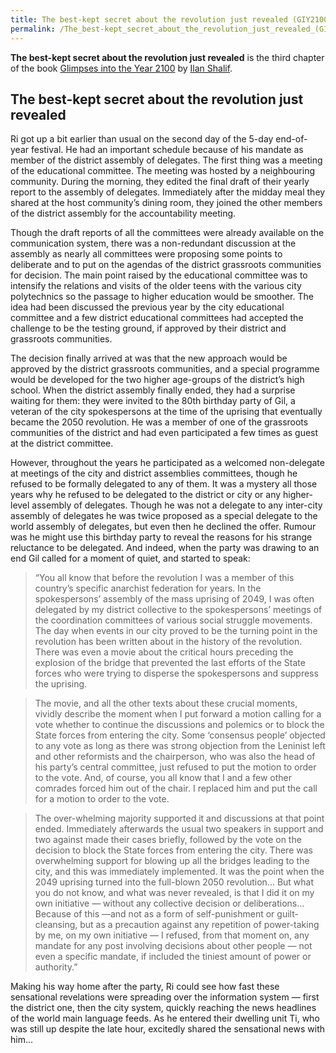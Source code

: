 ```yaml
---
title: The best-kept secret about the revolution just revealed (GIY2100)
permalink: /The_best-kept_secret_about_the_revolution_just_revealed_(GIY2100)/
---
```


**The best-kept secret about the revolution just revealed** is the third
chapter of the book [Glimpses into the Year
2100](Glimpses_into_the_Year_2100_(Book).md "wikilink") by [Ilan
Shalif](Ilan_Shalif.md "wikilink").

## The best-kept secret about the revolution just revealed

Ri got up a bit earlier than usual on the second day of the 5-day
end-of-year festival. He had an important schedule because of his
mandate as member of the district assembly of delegates. The first thing
was a meeting of the educational committee. The meeting was hosted by a
neighbouring community. During the morning, they edited the final draft
of their yearly report to the assembly of delegates. Immediately after
the midday meal they shared at the host community’s dining room, they
joined the other members of the district assembly for the accountability
meeting.

Though the draft reports of all the committees were already available on
the communication system, there was a non-redundant discussion at the
assembly as nearly all committees were proposing some points to
deliberate and to put on the agendas of the district grassroots
communities for decision. The main point raised by the educational
committee was to intensify the relations and visits of the older teens
with the various city polytechnics so the passage to higher education
would be smoother. The idea had been discussed the previous year by the
city educational committee and a few district educational committees had
accepted the challenge to be the testing ground, if approved by their
district and grassroots communities.

The decision finally arrived at was that the new approach would be
approved by the district grassroots communities, and a special programme
would be developed for the two higher age-groups of the district’s high
school. When the district assembly finally ended, they had a surprise
waiting for them: they were invited to the 80th birthday party of Gil, a
veteran of the city spokespersons at the time of the uprising that
eventually became the 2050 revolution. He was a member of one of the
grassroots communities of the district and had even participated a few
times as guest at the district committee.

However, throughout the years he participated as a welcomed non-delegate
at meetings of the city and district assemblies committees, though he
refused to be formally delegated to any of them. It was a mystery all
those years why he refused to be delegated to the district or city or
any higher-level assembly of delegates. Though he was not a delegate to
any inter-city assembly of delegates he was twice proposed as a special
delegate to the world assembly of delegates, but even then he declined
the offer. Rumour was he might use this birthday party to reveal the
reasons for his strange reluctance to be delegated. And indeed, when the
party was drawing to an end Gil called for a moment of quiet, and
started to speak:

> “You all know that before the revolution I was a member of this
> country’s specific anarchist federation for years. In the
> spokespersons’ assembly of the mass uprising of 2049, I was often
> delegated by my district collective to the spokespersons’ meetings of
> the coordination committees of various social struggle movements. The
> day when events in our city proved to be the turning point in the
> revolution has been written about in the history of the revolution.
> There was even a movie about the critical hours preceding the
> explosion of the bridge that prevented the last efforts of the State
> forces who were trying to disperse the spokespersons and suppress the
> uprising.

> The movie, and all the other texts about these crucial moments,
> vividly describe the moment when I put forward a motion calling for a
> vote whether to continue the discussions and polemics or to block the
> State forces from entering the city. Some ‘consensus people’ objected
> to any vote as long as there was strong objection from the Leninist
> left and other reformists and the chairperson, who was also the head
> of his party’s central committee, just refused to put the motion to
> order to the vote. And, of course, you all know that I and a few other
> comrades forced him out of the chair. I replaced him and put the call
> for a motion to order to the vote.

> The over-whelming majority supported it and discussions at that point
> ended. Immediately afterwards the usual two speakers in support and
> two against made their cases briefly, followed by the vote on the
> decision to block the State forces from entering the city. There was
> overwhelming support for blowing up all the bridges leading to the
> city, and this was immediately implemented. It was the point when the
> 2049 uprising turned into the full-blown 2050 revolution... But what
> you do not know, and what was never revealed, is that I did it on my
> own initiative — without any collective decision or deliberations...
> Because of this —and not as a form of self-punishment or
> guilt-cleansing, but as a precaution against any repetition of
> power-taking by me, on my own initiative — I refused, from that moment
> on, any mandate for any post involving decisions about other people —
> not even a specific mandate, if included the tiniest amount of power
> or authority.”

Making his way home after the party, Ri could see how fast these
sensational revelations were spreading over the information system —
first the district one, then the city system, quickly reaching the news
headlines of the world main language feeds. As he entered their dwelling
unit Ti, who was still up despite the late hour, excitedly shared the
sensational news with him...